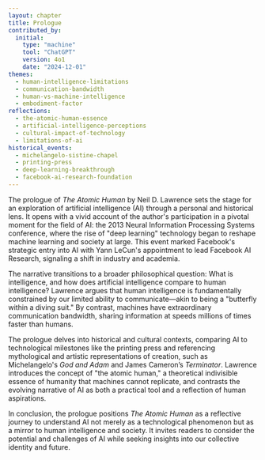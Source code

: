 ```yaml
---
layout: chapter
title: Prologue
contributed_by:
  initial:
    type: "machine"
    tool: "ChatGPT"
    version: 4o1
    date: "2024-12-01"
themes:
  - human-intelligence-limitations
  - communication-bandwidth
  - human-vs-machine-intelligence
  - embodiment-factor
reflections:
  - the-atomic-human-essence
  - artificial-intelligence-perceptions
  - cultural-impact-of-technology
  - limitations-of-ai
historical_events:
  - michelangelo-sistine-chapel
  - printing-press
  - deep-learning-breakthrough
  - facebook-ai-research-foundation
---
```


The prologue of *The Atomic Human* by Neil D. Lawrence sets the stage for an exploration of artificial intelligence (AI) through a personal and historical lens. It opens with a vivid account of the author's participation in a pivotal moment for the field of AI: the 2013 Neural Information Processing Systems conference, where the rise of "deep learning" technology began to reshape machine learning and society at large. This event marked Facebook's strategic entry into AI with Yann LeCun's appointment to lead Facebook AI Research, signaling a shift in industry and academia.

The narrative transitions to a broader philosophical question: What is intelligence, and how does artificial intelligence compare to human intelligence? Lawrence argues that human intelligence is fundamentally constrained by our limited ability to communicate—akin to being a "butterfly within a diving suit." By contrast, machines have extraordinary communication bandwidth, sharing information at speeds millions of times faster than humans.

The prologue delves into historical and cultural contexts, comparing AI to technological milestones like the printing press and referencing mythological and artistic representations of creation, such as Michelangelo's *God and Adam* and James Cameron’s *Terminator*. Lawrence introduces the concept of "the atomic human," a theoretical indivisible essence of humanity that machines cannot replicate, and contrasts the evolving narrative of AI as both a practical tool and a reflection of human aspirations.

In conclusion, the prologue positions *The Atomic Human* as a reflective journey to understand AI not merely as a technological phenomenon but as a mirror to human intelligence and society. It invites readers to consider the potential and challenges of AI while seeking insights into our collective identity and future.
